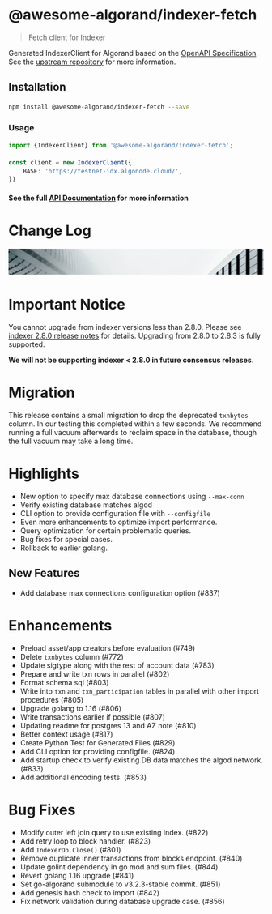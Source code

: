
# @awesome-algorand/indexer-fetch
> Fetch client for Indexer

Generated IndexerClient for Algorand based on the [OpenAPI Specification](https://raw.githubusercontent.com/algorand/indexer/2.8.3/api/indexer.oas3.yml). 
See the [upstream repository](https://github.com/algorand/indexer) for more information.

## Installation

```bash
npm install @awesome-algorand/indexer-fetch --save
```

### Usage

```typescript
import {IndexerClient} from '@awesome-algorand/indexer-fetch';

const client = new IndexerClient({
    BASE: 'https://testnet-idx.algonode.cloud/',
})
```

#### See the full [API Documentation](https://awesome-algorand.github.io/algo-fetch/guides/clients/indexer/) for more information

# Change Log
![GitHub Logo](https://raw.githubusercontent.com/algorand/go-algorand/master/release/release-banner.jpg)

# Important Notice

You cannot upgrade from indexer versions less than 2.8.0.  Please see [indexer 2.8.0 release notes](https://github.com/algorand/indexer/releases/tag/2.8.0) for details. Upgrading from 2.8.0 to 2.8.3 is fully supported.

**We will not be supporting indexer < 2.8.0 in future consensus releases.**

# Migration

This release contains a small migration to drop the deprecated `txnbytes` column. In our testing this completed within a few seconds. We recommend running a full vacuum afterwards to reclaim space in the database, though the full vacuum may take a long time.

# Highlights

* New option to specify max database connections using `--max-conn`
* Verify existing database matches algod
* CLI option to provide configuration file with `--configfile`
* Even more enhancements to optimize import performance.
* Query optimization for certain problematic queries.
* Bug fixes for special cases.
* Rollback to earlier golang.

## New Features

* Add database max connections configuration option (#837)

# Enhancements

* Preload asset/app creators before evaluation (#749)
* Delete `txnbytes` column (#772)
* Update sigtype along with the rest of account data (#783)
* Prepare and write txn rows in parallel (#802)
* Format schema sql (#803)
* Write into `txn` and `txn_participation` tables in parallel with other import procedures (#805)
* Upgrade golang to 1.16 (#806)
* Write transactions earlier if possible (#807)
* Updating readme for postgres 13 and AZ note (#810)
* Better context usage (#817)
* Create Python Test for Generated Files (#829)
* Add CLI option for providing configfile. (#824)
* Add startup check to verify existing DB data matches the algod network. (#833)
* Add additional encoding tests. (#853)

# Bug Fixes

* Modify outer left join query to use existing index. (#822)
* Add retry loop to block handler. (#823)
* Add `IndexerDb.Close()` (#801)
* Remove duplicate inner transactions from blocks endpoint. (#840)
* Update golint dependency in go mod and sum files. (#844)
* Revert golang 1.16 upgrade (#841)
* Set go-algorand submodule to v3.2.3-stable commit. (#851)
* Add genesis hash check to import (#842)
* Fix network validation during database upgrade case. (#856)
